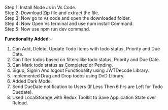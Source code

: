 Step 1: Install Node Js in Vs Code. <br>
Step 2: Download Zip file and extract the file.  <br>
Step 3: Now go to vs code and open the downloaded folder.  <br>
Step 4: Now Open Vs terminal and use npm install Command.  <br>
Step 5: Now use npm run dev command.  <br>


**Functionality Added**:-
1. Can Add, Delete, Update Todo Items with todo status, Priority and Due Date.
2. Can filter todos based on filters like todo status, Priority and Due Date.
3. Can Mark todo status as Completed or Pending.
4. Sigup, Signin And logout Functionality using JWTDecode Library.
5. Implemented Drag and Drop todos using DnD Library.
6. Added Dark Mode.
7. Send DueDate notification to Users (If Less Then 6 hrs are Left for Todo Duedate).
8. Used LocalStorage with Redux Toolkit to Save Application State over Reload.
